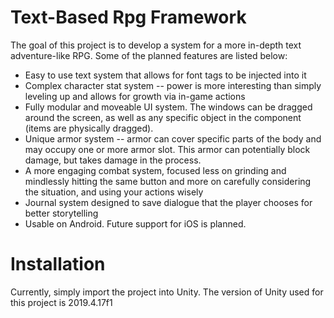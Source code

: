 Text-Based Rpg Framework
======

The goal of this project is to develop a system for a more in-depth text adventure-like RPG. Some of the planned features are listed below:
- Easy to use text system that allows for font tags to be injected into it
- Complex character stat system -- power is more interesting than simply leveling up and allows for growth via in-game actions
- Fully modular and moveable UI system. The windows can be dragged around the screen, as well as any specific object in the component (items are physically dragged).
- Unique armor system -- armor can cover specific parts of the body and may occupy one or more armor slot. This armor can potentially block damage, but takes damage in the process.
- A more engaging combat system, focused less on grinding and mindlessly hitting the same button and more on carefully considering the situation, and using your actions wisely
- Journal system designed to save dialogue that the player chooses for better storytelling
- Usable on Android. Future support for iOS is planned. 


Installation
============

Currently, simply import the project into Unity. The version of Unity used for this project is 2019.4.17f1
